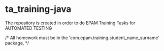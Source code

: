 # ta_training-java
The repository is created in order to do EPAM Training Tasks for AUTOMATED TESTING 

/*
All homework must be in the 'com.epam.training.student_name_surname' package,
*/
